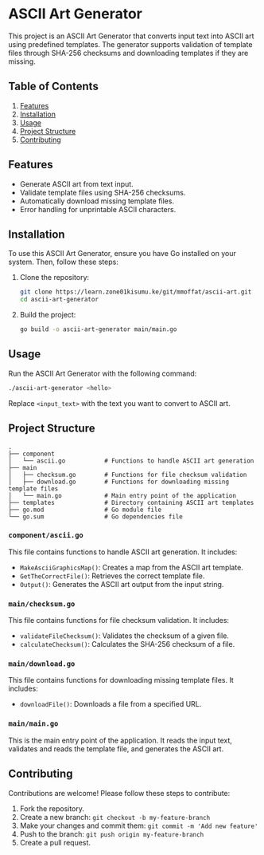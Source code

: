 

# ASCII Art Generator

This project is an ASCII Art Generator that converts input text into ASCII art using predefined templates. The generator supports validation of template files through SHA-256 checksums and downloading templates if they are missing.

## Table of Contents

1. [Features](#features)
2. [Installation](#installation)
3. [Usage](#usage)
4. [Project Structure](#project-structure)
5. [Contributing](#contributing)

## Features

- Generate ASCII art from text input.
- Validate template files using SHA-256 checksums.
- Automatically download missing template files.
- Error handling for unprintable ASCII characters.

## Installation

To use this ASCII Art Generator, ensure you have Go installed on your system. Then, follow these steps:

1. Clone the repository:
    ```sh
    git clone https://learn.zone01kisumu.ke/git/mmoffat/ascii-art.git
    cd ascii-art-generator
    ```

2. Build the project:
    ```sh
    go build -o ascii-art-generator main/main.go
    ```

## Usage

Run the ASCII Art Generator with the following command:

```sh
./ascii-art-generator <hello>
```

Replace `<input_text>` with the text you want to convert to ASCII art.

## Project Structure

```plaintext
.
├── component
│   └── ascii.go           # Functions to handle ASCII art generation
├── main
│   ├── checksum.go        # Functions for file checksum validation
│   ├── download.go        # Functions for downloading missing template files
│   └── main.go            # Main entry point of the application
├── templates              # Directory containing ASCII art templates
├── go.mod                 # Go module file
└── go.sum                 # Go dependencies file
```

### `component/ascii.go`

This file contains functions to handle ASCII art generation. It includes:
- `MakeAsciiGraphicsMap()`: Creates a map from the ASCII art template.
- `GetTheCorrectFile()`: Retrieves the correct template file.
- `Output()`: Generates the ASCII art output from the input string.

### `main/checksum.go`

This file contains functions for file checksum validation. It includes:
- `validateFileChecksum()`: Validates the checksum of a given file.
- `calculateChecksum()`: Calculates the SHA-256 checksum of a file.

### `main/download.go`

This file contains functions for downloading missing template files. It includes:
- `downloadFile()`: Downloads a file from a specified URL.

### `main/main.go`

This is the main entry point of the application. It reads the input text, validates and reads the template file, and generates the ASCII art.

## Contributing

Contributions are welcome! Please follow these steps to contribute:

1. Fork the repository.
2. Create a new branch: `git checkout -b my-feature-branch`
3. Make your changes and commit them: `git commit -m 'Add new feature'`
4. Push to the branch: `git push origin my-feature-branch`
5. Create a pull request.



